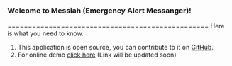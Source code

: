 ### Welcome to Messiah (Emergency Alert Messanger)!
=================================================
Here is what you need to know.

1. This application is open source, you can contribute to it on [GitHub](https://github.com/codeforpakistan/Messiah-Web).
2. For online demo [click here](http://www.messiahapp.com) (Link will be updated soon)
